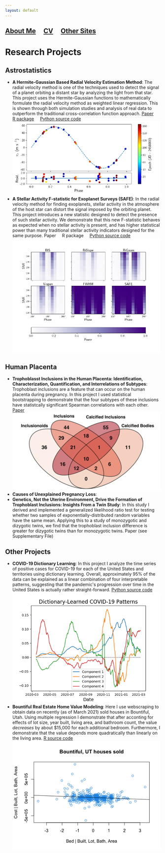 ```yaml
---
layout: default
---
```


## [About Me](./)  &nbsp; &nbsp;  [CV](./parkerholzer.pdf)   &nbsp; &nbsp; [Other Sites](./consulting.html)

# Research Projects

## Astrostatistics

* **A Hermite-Gaussian Based Radial Velocity Estimation Method**: The radial velocity method is one of the techniques used to detect the signal of a planet orbiting a distant star by analyzing the light from that star. This project uses the Hermite-Gaussian functions to mathematically formulate the radial velocity method as weighted linear regression. This is shown through both simulation studies and analysis of real data to outperform the traditional cross-correlation function approach. [Paper](https://arxiv.org/abs/2005.14083) &nbsp; &nbsp; [R package](https://CRAN.R-project.org/package=rvmethod) &nbsp; &nbsp; [Python source code](https://github.com/parkerholzer/hgrv_method) ![](./assets/img/HGRV_51Peg_rvs.png)
* **A Stellar Activity F-statistic for Exoplanet Surveys (SAFE)**: In the radial velocity method for finding exoplanets, stellar activity in the atmosphere of the host star can distort the signal imposed by the orbiting planet. This project introduces a new statistic designed to detect the presence of such stellar activity. We demonstrate that this new F-statistic behaves as expected when no stellar activity is present, and has higher statistical power than many traditional stellar activity indicators designed for the same purpose. Paper &nbsp; &nbsp; R package &nbsp; &nbsp; [Python source code](https://github.com/parkerholzer/safe_statistic) ![](./assets/img/StellarActivity_Comp.png)

## Human Placenta

* **Trophoblasst Inclusions in the Human Placenta: Identification, Characterization, Quantification, and Interrelations of Subtypes**: Trophoblast inclusions are a feature that can occur on the human placenta during pregnancy. In this project I used statistical bootstrapping to demonstrate that the four subtypes of these inclusions have statistcally significant Spearman correlations with each other. [Paper](https://www.sciencedirect.com/science/article/pii/S0143400420304082) ![](./assets/img/TI_venndiag.png)
* **Causes of Unexplained Pregnancy Loss**: 
* **Genetics, Not the Uterine Environment, Drive the Formation of Trophoblast Inclusions: Insights From a Twin Study**: In this study I derived and implemented a generalized likelihood ratio test for testing whether two samples of exponentially-distributed random variables have the same mean. Applying this to a study of monozygotic and dizygotic twins, we find that the trophoblast inclusion difference is greater for dizygotic twins than for monozygotic twins. Paper (see Supplementary File)

## Other Projects

* **COVID-19 Dictionary Learning**: In this project I analyze the time series of positive cases for COVID-19 for each of the United States and territories using dictionary learning. Overall, approximately 95% of the data can be explained as a linear combination of four interpretable patterns, suggesting that the pandemic's progression over time in the United States is actually rather straight-forward. [Python source code](https://github.com/parkerholzer/COVID19_dictionary_learning) ![](./assets/img/COVID19-dictlearning_components.png)
* **Bountiful Real Estate Home Value Modeling**: Here I use webscraping to obtain data on recently (as of March 2021) sold houses in Bountiful, Utah. Using multiple regression I demonstrate that after acconting for effects of lot size, year built, living area, and bathroom count, the value *decreases* by about $15,000 for each additional bedroom. Furthermore, I demonstrate that the value depends more quadratically than linearly on the living area. [R source code](https://github.com/parkerholzer/Bountiful_houses_sold) ![](./assets/img/bed_avp.png)
